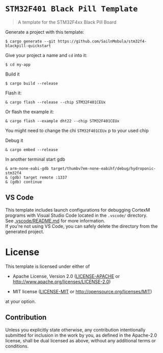 # `STM32F401 Black Pill Template`

> A template for the STM32F4xx Black Pill Board

Generate a project with this template:

``` console
$ cargo generate --git https://github.com/SailnMobula/stm32f4-blackpill-quickstart
```

Give your project a name and `cd` into it:

``` console
$ cd my-app
```

Build it

``` console
$ cargo build --release
```

Flash it:

```console
& cargo flash --release --chip STM32F401CEUx
```

Or flash the example it:

```console
& cargo flash --example dht22 --chip STM32F401CEUx
```

You might need to change the chi `STM32F401CEUx` p to your used chip

Debug it

```console
& cargo embed --release
```

In another terminal start gdb

```console
& arm-none-eabi-gdb target/thumbv7em-none-eabihf/debug/hydroponic-stm32f4
& (gdb) target remote :1337
& (gdb) continue
```

## VS Code

This template includes launch configurations for debugging CortexM programs with Visual Studio Code located in
the `.vscode/` directory.  
See [.vscode/README.md](./.vscode/README.md) for more information.  
If you're not using VS Code, you can safely delete the directory from the generated project.

# License

This template is licensed under either of

- Apache License, Version 2.0 ([LICENSE-APACHE](LICENSE-APACHE) or
  http://www.apache.org/licenses/LICENSE-2.0)

- MIT license ([LICENSE-MIT](LICENSE-MIT) or http://opensource.org/licenses/MIT)

at your option.

## Contribution

Unless you explicitly state otherwise, any contribution intentionally submitted
for inclusion in the work by you, as defined in the Apache-2.0 license, shall be
dual licensed as above, without any additional terms or conditions.
